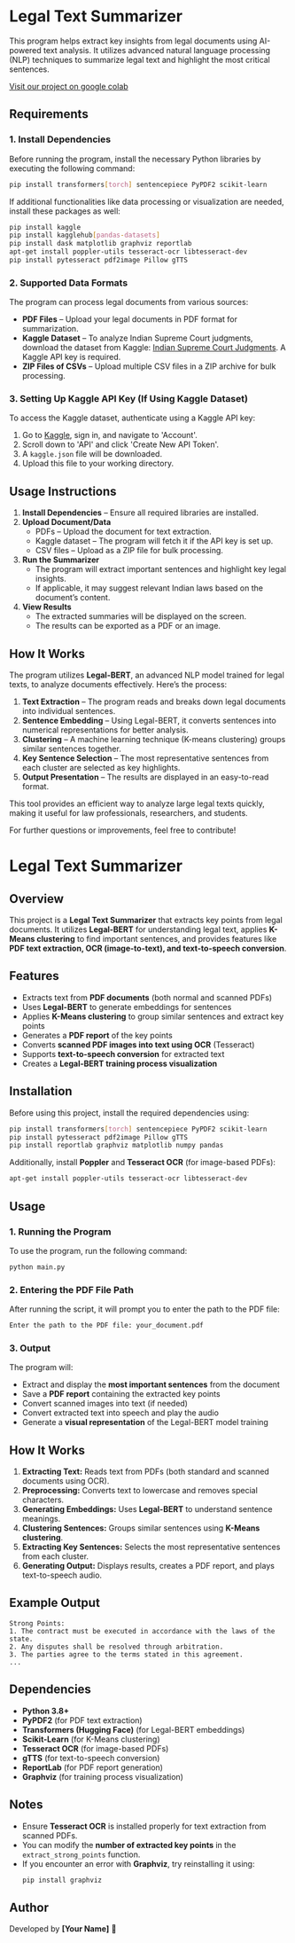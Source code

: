 # Legal Text Summarizer

This program helps extract key insights from legal documents using AI-powered text analysis. It utilizes advanced natural language processing (NLP) techniques to summarize legal text and highlight the most critical sentences.

[Visit our project on google colab](https://www.example.com)

## Requirements

### 1. Install Dependencies
Before running the program, install the necessary Python libraries by executing the following command:

```sh
pip install transformers[torch] sentencepiece PyPDF2 scikit-learn
```

If additional functionalities like data processing or visualization are needed, install these packages as well:

```sh
pip install kaggle
pip install kagglehub[pandas-datasets]
pip install dask matplotlib graphviz reportlab
apt-get install poppler-utils tesseract-ocr libtesseract-dev
pip install pytesseract pdf2image Pillow gTTS
```

### 2. Supported Data Formats

The program can process legal documents from various sources:

- **PDF Files** – Upload your legal documents in PDF format for summarization.
- **Kaggle Dataset** – To analyze Indian Supreme Court judgments, download the dataset from Kaggle: [Indian Supreme Court Judgments](https://www.kaggle.com/datasets/vangap/indian-supreme-court-judgments). A Kaggle API key is required.
- **ZIP Files of CSVs** – Upload multiple CSV files in a ZIP archive for bulk processing.

### 3. Setting Up Kaggle API Key (If Using Kaggle Dataset)

To access the Kaggle dataset, authenticate using a Kaggle API key:

1. Go to [Kaggle](https://www.kaggle.com/), sign in, and navigate to 'Account'.
2. Scroll down to 'API' and click 'Create New API Token'.
3. A `kaggle.json` file will be downloaded.
4. Upload this file to your working directory.

## Usage Instructions

1. **Install Dependencies** – Ensure all required libraries are installed.
2. **Upload Document/Data**
   - PDFs – Upload the document for text extraction.
   - Kaggle dataset – The program will fetch it if the API key is set up.
   - CSV files – Upload as a ZIP file for bulk processing.
3. **Run the Summarizer**
   - The program will extract important sentences and highlight key legal insights.
   - If applicable, it may suggest relevant Indian laws based on the document’s content.
4. **View Results**
   - The extracted summaries will be displayed on the screen.
   - The results can be exported as a PDF or an image.

## How It Works

The program utilizes **Legal-BERT**, an advanced NLP model trained for legal texts, to analyze documents effectively. Here’s the process:

1. **Text Extraction** – The program reads and breaks down legal documents into individual sentences.
2. **Sentence Embedding** – Using Legal-BERT, it converts sentences into numerical representations for better analysis.
3. **Clustering** – A machine learning technique (K-means clustering) groups similar sentences together.
4. **Key Sentence Selection** – The most representative sentences from each cluster are selected as key highlights.
5. **Output Presentation** – The results are displayed in an easy-to-read format.

This tool provides an efficient way to analyze large legal texts quickly, making it useful for law professionals, researchers, and students.

For further questions or improvements, feel free to contribute!



# Legal Text Summarizer

## Overview
This project is a **Legal Text Summarizer** that extracts key points from legal documents. It utilizes **Legal-BERT** for understanding legal text, applies **K-Means clustering** to find important sentences, and provides features like **PDF text extraction, OCR (image-to-text), and text-to-speech conversion**.

## Features
- Extracts text from **PDF documents** (both normal and scanned PDFs)
- Uses **Legal-BERT** to generate embeddings for sentences
- Applies **K-Means clustering** to group similar sentences and extract key points
- Generates a **PDF report** of the key points
- Converts **scanned PDF images into text using OCR** (Tesseract)
- Supports **text-to-speech conversion** for extracted text
- Creates a **Legal-BERT training process visualization**

## Installation

Before using this project, install the required dependencies using:

```bash
pip install transformers[torch] sentencepiece PyPDF2 scikit-learn
pip install pytesseract pdf2image Pillow gTTS
pip install reportlab graphviz matplotlib numpy pandas
```

Additionally, install **Poppler** and **Tesseract OCR** (for image-based PDFs):

```bash
apt-get install poppler-utils tesseract-ocr libtesseract-dev
```

## Usage

### 1. Running the Program
To use the program, run the following command:

```bash
python main.py
```

### 2. Entering the PDF File Path
After running the script, it will prompt you to enter the path to the PDF file:

```bash
Enter the path to the PDF file: your_document.pdf
```

### 3. Output
The program will:
- Extract and display the **most important sentences** from the document
- Save a **PDF report** containing the extracted key points
- Convert scanned images into text (if needed)
- Convert extracted text into speech and play the audio
- Generate a **visual representation** of the Legal-BERT model training

## How It Works

1. **Extracting Text:** Reads text from PDFs (both standard and scanned documents using OCR).
2. **Preprocessing:** Converts text to lowercase and removes special characters.
3. **Generating Embeddings:** Uses **Legal-BERT** to understand sentence meanings.
4. **Clustering Sentences:** Groups similar sentences using **K-Means clustering**.
5. **Extracting Key Sentences:** Selects the most representative sentences from each cluster.
6. **Generating Output:** Displays results, creates a PDF report, and plays text-to-speech audio.

## Example Output
```
Strong Points:
1. The contract must be executed in accordance with the laws of the state.
2. Any disputes shall be resolved through arbitration.
3. The parties agree to the terms stated in this agreement.
...
```

## Dependencies
- **Python 3.8+**
- **PyPDF2** (for PDF text extraction)
- **Transformers (Hugging Face)** (for Legal-BERT embeddings)
- **Scikit-Learn** (for K-Means clustering)
- **Tesseract OCR** (for image-based PDFs)
- **gTTS** (for text-to-speech conversion)
- **ReportLab** (for PDF report generation)
- **Graphviz** (for training process visualization)

## Notes
- Ensure **Tesseract OCR** is installed properly for text extraction from scanned PDFs.
- You can modify the **number of extracted key points** in the `extract_strong_points` function.
- If you encounter an error with **Graphviz**, try reinstalling it using:
  ```bash
  pip install graphviz
  ```

## Author
Developed by **[Your Name]** 🚀


